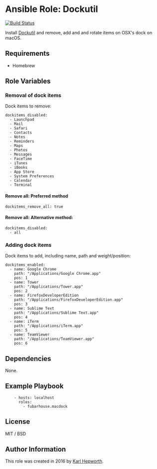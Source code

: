 # Ansible Role: Dockutil

[![Build Status](https://travis-ci.org/fubarhouse/ansible-role-macdock.svg?branch=master)](https://travis-ci.org/fubarhouse/ansible-role-macdock)

Install [Dockutil](https://github.com/kcrawford/dockutil) and remove, add and and rotate items on OSX's dock on macOS.

## Requirements

 - Homebrew

## Role Variables

### Removal of dock items

Dock items to remove:

````
dockitems_disabled:
  - Launchpad
  - Mail
  - Safari
  - Contacts
  - Notes
  - Reminders
  - Maps
  - Photos
  - Messages
  - FaceTime
  - iTunes
  - iBooks
  - App Store
  - System Preferences
  - Calendar
  - Terminal
````

#### Remove all: Preferred method
```
dockitems_remove_all: true
```
#### Remove all: Alternative method:
````
dockitems_disabled:
  - all
````

### Adding dock items

Dock items to add, including name, path and weight/position:

````
dockitems_enabled:
  - name: Google Chrome
    path: "/Applications/Google Chrome.app"
    pos: 1
  - name: Tower
    path: "/Applications/Tower.app"
    pos: 2
  - name: FirefoxDeveloperEdition
    path: "/Applications/FirefoxDeveloperEdition.app"
    pos: 3
  - name: Sublime Text
    path: "/Applications/Sublime Text.app"
    pos: 4
  - name: iTerm
    path: "/Applications/iTerm.app"
    pos: 5
  - name: TeamViewer
    path: "/Applications/TeamViewer.app"
    pos: 6
````

## Dependencies

None.

## Example Playbook

````
    - hosts: localhost
      roles:
        - fubarhouse.macdock
````

## License

MIT / BSD

## Author Information

This role was created in 2016 by [Karl Hepworth](twitter.com/fubarhouse).
